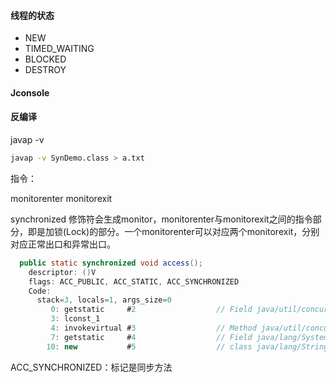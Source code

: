 #### 线程的状态
- NEW
- TIMED_WAITING
- BLOCKED
- DESTROY

#### Jconsole

#### 反编译
javap -v 
```sh
javap -v SynDemo.class > a.txt
```
指令：

monitorenter 
monitorexit

synchronized 修饰符会生成monitor，monitorenter与monitorexit之间的指令部分，即是加锁(Lock)的部分。一个monitorenter可以对应两个monitorexit，分别对应正常出口和异常出口。

```java
  public static synchronized void access();
    descriptor: ()V
    flags: ACC_PUBLIC, ACC_STATIC, ACC_SYNCHRONIZED
    Code:
      stack=3, locals=1, args_size=0
         0: getstatic     #2                  // Field java/util/concurrent/TimeUnit.SECONDS:Ljava/util/concurrent/TimeUnit;
         3: lconst_1
         4: invokevirtual #3                  // Method java/util/concurrent/TimeUnit.sleep:(J)V
         7: getstatic     #4                  // Field java/lang/System.out:Ljava/io/PrintStream;
        10: new           #5                  // class java/lang/StringBuilder
```
ACC_SYNCHRONIZED：标记是同步方法